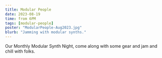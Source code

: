 ```yaml
---
title: Modular People
date: 2023-08-19
time: from 6PM
tags: [modular-people]
poster: "ModularPeople-Aug2023.jpg"
blurb: "Jamming with modular synths."
---
```


Our Monthly Modular Synth Night, come along with some gear and jam and chill with folks.